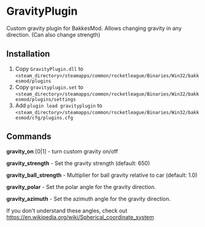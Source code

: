 # GravityPlugin
Custom gravity plugin for BakkesMod. Allows changing gravity in any direction. (Can also change strength)

## Installation

1. Copy `GravityPlugin.dll` to `<steam_directory>/steamapps/common/rocketleague/Binaries/Win32/bakkesmod/plugins`
2. Copy `gravityplugin.set` to `<steam_directory>/steamapps/common/rocketleague/Binaries/Win32/bakkesmod/plugins/settings`
3. Add `plugin load gravityplugin` to `<steam_directory>/steamapps/common/rocketleague/Binaries/Win32/bakkesmod/cfg/plugins.cfg`

## Commands

**gravity_on** [0|1] - turn custom gravity on/off

**gravity_strength** - Set the gravity strength (default: 650)

**gravity_ball_strength** - Multiplier for ball gravity relative to car (default: 1.0)

**gravity_polar** - Set the polar angle for the gravity direction.

**gravity_azimuth** - Set the azimuth angle for the gravity direction.

If you don't understand these angles, check out https://en.wikipedia.org/wiki/Spherical_coordinate_system

